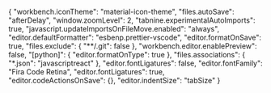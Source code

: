 {
  "workbench.iconTheme": "material-icon-theme",
  "files.autoSave": "afterDelay",
  "window.zoomLevel": 2,
  "tabnine.experimentalAutoImports": true,
  "javascript.updateImportsOnFileMove.enabled": "always",
  "editor.defaultFormatter": "esbenp.prettier-vscode",
  "editor.formatOnSave": true,
  "files.exclude": {
    "**/.git": false
  },
  "workbench.editor.enablePreview": false,
  "[python]": {
    "editor.formatOnType": true
  },
  "files.associations": {
    "*.json": "javascriptreact"
  },
  "editor.fontLigatures": false,
  "editor.fontFamily": "Fira Code Retina",
  "editor.fontLigatures": true,
  "editor.codeActionsOnSave": {},
  "editor.indentSize": "tabSize"
}
